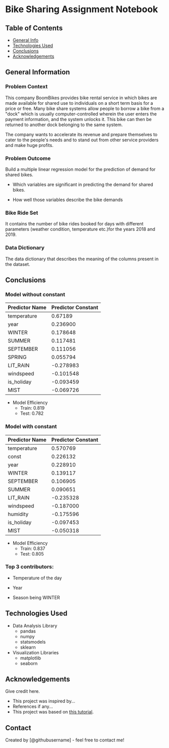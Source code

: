 # Bike Sharing Assignment Notebook


## Table of Contents
* [General Info](#general-information)
* [Technologies Used](#technologies-used)
* [Conclusions](#conclusions)
* [Acknowledgements](#acknowledgements)

<!-- You can include any other section that is pertinent to your problem -->

## General Information


### Problem Context

This company BoomBikes provides bike rental service in which bikes are made available for shared use to individuals on a short term basis for a price or free. Many bike share systems allow people to borrow a bike from a "dock" which is usually computer-controlled wherein the user enters the payment information, and the system unlocks it. This bike can then be returned to another dock belonging to the same system. 

The company wants to accelerate its revenue and prepare themselves to cater to the people's needs and to stand out from other service providers and make huge profits.

### Problem Outcome

Build a multiple linear regression model for the prediction of demand for shared bikes.

 - Which variables are significant in predicting the demand for shared bikes.

 - How well those variables describe the bike demands

### Bike Ride Set  
It contains the number of bike rides booked for days with different parameters (weather condition, temperature etc.)for the years 2018 and 2019.

### Data Dictionary
The data dictionary that describes the meaning of the columns present in the dataset.

<!-- You don't have to answer all the questions - just the ones relevant to your project. -->

## Conclusions

### **Model without constant**

|Predictor Name| Predictor Constant|
|-|-|
|temperature    |0.67189|
|year           |0.236900|
|WINTER         |0.178648|
|SUMMER         |0.117481|
|SEPTEMBER      |0.111056|
|SPRING         |0.055794|
|LIT_RAIN       |-0.278983|
|windspeed      |-0.101548|
|is_holiday     |-0.093459|
|MIST           |-0.069726|

- Model Efficiency 
    - Train: 0.819
    - Test: 0.782


### **Model with constant**

|Predictor Name| Predictor Constant|
|-|-|
|temperature  |  0.570769 |
|const        |  0.226132 |
|year         |  0.228910 |
|WINTER       |  0.139117 |
|SEPTEMBER    |  0.106905 |
|SUMMER       |  0.090651 |
|LIT_RAIN     | -0.235328 |
|windspeed    | -0.187000 |
|humidity     | -0.175596 |
|is_holiday   | -0.097453 |
|MIST         | -0.050318 |

- Model Efficiency 
    - Train: 0.837
    - Test: 0.805

### Top 3 contributors:

- Temperature of the day

- Year

- Season being WINTER


<!-- You don't have to answer all the questions - just the ones relevant to your project. -->


## Technologies Used

- Data Analysis Library
    - pandas
    - numpy
    - statsmodels
    - sklearn
- Visualization Libraries 
    - matplotlib
    - seaborn

<!-- As the libraries versions keep on changing, it is recommended to mention the version of library used in this project -->

## Acknowledgements
Give credit here.
- This project was inspired by...
- References if any...
- This project was based on [this tutorial](https://www.example.com).


## Contact
Created by [@githubusername] - feel free to contact me!


<!-- Optional -->
<!-- ## License -->
<!-- This project is open source and available under the [... License](). -->

<!-- You don't have to include all sections - just the one's relevant to your project -->

